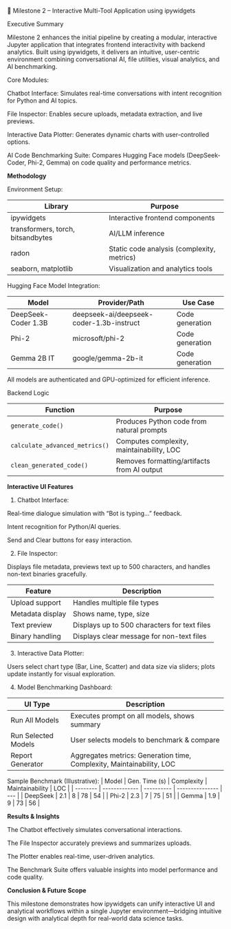 
🔹 Milestone 2 – Interactive Multi-Tool Application using ipywidgets

Executive Summary

Milestone 2 enhances the initial pipeline by creating a modular, interactive Jupyter application that integrates frontend interactivity with backend analytics. Built using ipywidgets, it delivers an intuitive, user-centric environment combining conversational AI, file utilities, visual analytics, and AI benchmarking.

Core Modules:

Chatbot Interface: Simulates real-time conversations with intent recognition for Python and AI topics.

File Inspector: Enables secure uploads, metadata extraction, and live previews.

Interactive Data Plotter: Generates dynamic charts with user-controlled options.

AI Code Benchmarking Suite: Compares Hugging Face models (DeepSeek-Coder, Phi-2, Gemma) on code quality and performance metrics.

**Methodology**

Environment Setup:

| Library                           | Purpose                                    |
| --------------------------------- | ------------------------------------------ |
| ipywidgets                        | Interactive frontend components            |
| transformers, torch, bitsandbytes | AI/LLM inference                           |
| radon                             | Static code analysis (complexity, metrics) |
| seaborn, matplotlib               | Visualization and analytics tools          |


Hugging Face Model Integration:

| Model               | Provider/Path                            | Use Case        |
| ------------------- | ---------------------------------------- | --------------- |
| DeepSeek-Coder 1.3B | deepseek-ai/deepseek-coder-1.3b-instruct | Code generation |
| Phi-2               | microsoft/phi-2                          | Code generation |
| Gemma 2B IT         | google/gemma-2b-it                       | Code generation |


All models are authenticated and GPU-optimized for efficient inference.

Backend Logic

| Function                       | Purpose                                     |
| ------------------------------ | ------------------------------------------- |
| `generate_code()`              | Produces Python code from natural prompts   |
| `calculate_advanced_metrics()` | Computes complexity, maintainability, LOC   |
| `clean_generated_code()`       | Removes formatting/artifacts from AI output |


**Interactive UI Features**

1. Chatbot Interface:
   
Real-time dialogue simulation with “Bot is typing…” feedback.

Intent recognition for Python/AI queries.

Send and Clear buttons for easy interaction.

2. File Inspector:
   
Displays file metadata, previews text up to 500 characters, and handles non-text binaries gracefully.

| Feature          | Description                                  |
| ---------------- | -------------------------------------------- |
| Upload support   | Handles multiple file types                  |
| Metadata display | Shows name, type, size                       |
| Text preview     | Displays up to 500 characters for text files |
| Binary handling  | Displays clear message for non-text files    |


3. Interactive Data Plotter:
   
Users select chart type (Bar, Line, Scatter) and data size via sliders; plots update instantly for visual exploration.

4. Model Benchmarking Dashboard:
   
| UI Type             | Description                                                           |
| ------------------- | --------------------------------------------------------------------- |
| Run All Models      | Executes prompt on all models, shows summary                          |
| Run Selected Models | User selects models to benchmark & compare                            |
| Report Generator    | Aggregates metrics: Generation time, Complexity, Maintainability, LOC |


Sample Benchmark (Illustrative):
| Model    | Gen. Time (s) | Complexity | Maintainability | LOC |
| -------- | ------------- | ---------- | --------------- | --- |
| DeepSeek | 2.1           | 8          | 78              | 54  |
| Phi-2    | 2.3           | 7          | 75              | 51  |
| Gemma    | 1.9           | 9          | 73              | 56  |

**Results & Insights**

The Chatbot effectively simulates conversational interactions.

The File Inspector accurately previews and summarizes uploads.

The Plotter enables real-time, user-driven analytics.

The Benchmark Suite offers valuable insights into model performance and code quality.

**Conclusion & Future Scope**

This milestone demonstrates how ipywidgets can unify interactive UI and analytical workflows within a single Jupyter environment—bridging intuitive design with analytical depth for real-world data science tasks.
